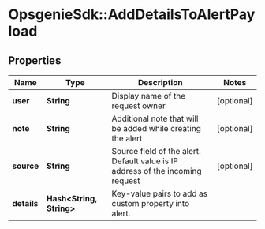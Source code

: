 # OpsgenieSdk::AddDetailsToAlertPayload

## Properties
Name | Type | Description | Notes
------------ | ------------- | ------------- | -------------
**user** | **String** | Display name of the request owner | [optional] 
**note** | **String** | Additional note that will be added while creating the alert | [optional] 
**source** | **String** | Source field of the alert. Default value is IP address of the incoming request | [optional] 
**details** | **Hash&lt;String, String&gt;** | Key-value pairs to add as custom property into alert. | 


